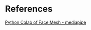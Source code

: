 # References
[Python Colab of Face Mesh - mediapipe](https://colab.research.google.com/drive/1FCxIsJS9i58uAsgsLFqDwFmiPO14Z2Hd)
